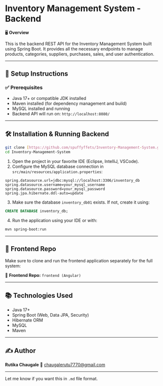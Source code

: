 # Inventory Management System - Backend

🖥️ **Overview**

This is the backend REST API for the Inventory Management System built using Spring Boot.
It provides all the necessary endpoints to manage products, categories, suppliers, purchases, sales, and user authentication.

---

## 🔧 Setup Instructions

### ✅ Prerequisites

* Java 17+ or compatible JDK installed
* Maven installed (for dependency management and build)
* MySQL installed and running
* Backend API will run on: `http://localhost:8080/`

---

## 🛠️ Installation & Running Backend

```bash
git clone [https://github.com/spuffyffets/Inventory-Management-System.git]
cd Inventory-Management-System
```

1. Open the project in your favorite IDE (Eclipse, IntelliJ, VSCode).
2. Configure the MySQL database connection in `src/main/resources/application.properties`:

```properties
spring.datasource.url=jdbc:mysql://localhost:3306/inventory_db
spring.datasource.username=your_mysql_username
spring.datasource.password=your_mysql_password
spring.jpa.hibernate.ddl-auto=update
```

3. Make sure the database `inventory_db01` exists. If not, create it using:

```sql
CREATE DATABASE inventory_db;
```

4. Run the application using your IDE or with:

```bash
mvn spring-boot:run
```

---

## 🔗 Frontend Repo

Make sure to clone and run the frontend application separately for the full system:

🔗 **Frontend Repo:** `frontend (Angular)`


---

## 📚 Technologies Used

* Java 17+
* Spring Boot (Web, Data JPA, Security)
* Hibernate ORM
* MySQL
* Maven

---

## ✍️ Author

**Rutika Chaugale**
📧 [chaugalerutu7770@gmail.com](mailto:chaugalerutu7770@gmail.com)

---

Let me know if you want this in `.md` file format.
